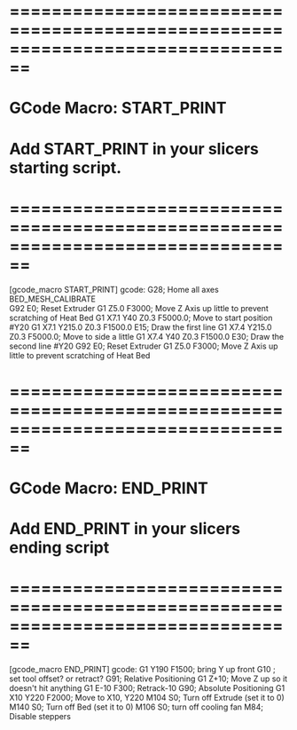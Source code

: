 # ================================================================================
# GCode Macro: START_PRINT
# Add START_PRINT in your slicers starting script. 
# ================================================================================
[gcode_macro START_PRINT]
gcode:
    G28; Home all axes    
    BED_MESH_CALIBRATE    
    G92 E0; Reset Extruder
    G1 Z5.0 F3000; Move Z Axis up little to prevent scratching of Heat Bed
    G1 X7.1 Y40 Z0.3 F5000.0; Move to start position #Y20
    G1 X7.1 Y215.0 Z0.3 F1500.0 E15; Draw the first line
    G1 X7.4 Y215.0 Z0.3 F5000.0; Move to side a little
    G1 X7.4 Y40 Z0.3 F1500.0 E30; Draw the second line #Y20
    G92 E0; Reset Extruder
    G1 Z5.0 F3000; Move Z Axis up little to prevent scratching of Heat Bed

# ================================================================================
# GCode Macro: END_PRINT
# Add END_PRINT in your slicers ending script
# ================================================================================
[gcode_macro END_PRINT]
gcode:
    G1 Y190 F1500; bring Y up front 
    G10 ; set tool offset?  or retract?
    G91; Relative Positioning
    G1 Z+10; Move Z up so it doesn't hit anything
    G1 E-10 F300; Retrack-10
    G90; Absolute Positioning
    G1 X10 Y220 F2000; Move to X10, Y220
    M104 S0; Turn off Extrude (set it to 0)
    M140 S0; Turn off Bed (set it to 0)
    M106 S0; turn off cooling fan
    M84; Disable steppers
